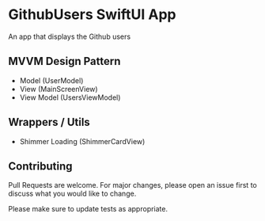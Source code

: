 # GithubUsers SwiftUI App
An app that displays the Github users

## MVVM Design Pattern
- Model (UserModel)
- View (MainScreenView)
- View Model (UsersViewModel)

## Wrappers / Utils
- Shimmer Loading (ShimmerCardView)

## Contributing
Pull Requests are welcome. For major changes, please open an issue first to discuss what you would like to change.

Please make sure to update tests as appropriate.
